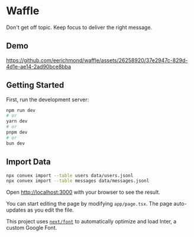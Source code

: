 
# Waffle

 Don't get off topic. Keep focus to deliver the right message.

## Demo


https://github.com/eerichmond/waffle/assets/26258920/37e2947c-829d-4d1e-ae14-2ad90bce8bba



## Getting Started

First, run the development server:

```bash
npm run dev
# or
yarn dev
# or
pnpm dev
# or
bun dev
```

## Import Data

```bash
npx convex import --table users data/users.jsonl
npx convex import --table messages data/messages.jsonl
```

Open [http://localhost:3000](http://localhost:3000) with your browser to see the result.

You can start editing the page by modifying `app/page.tsx`. The page auto-updates as you edit the file.

This project uses [`next/font`](https://nextjs.org/docs/basic-features/font-optimization) to automatically optimize and load Inter, a custom Google Font.
